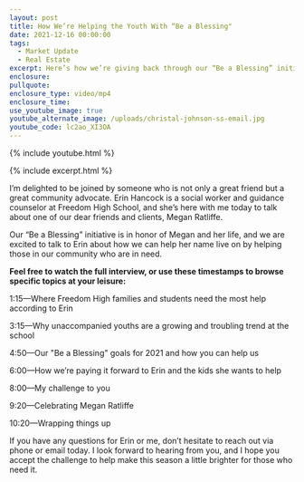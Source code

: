 ```yaml
---
layout: post
title: How We’re Helping the Youth With “Be a Blessing"
date: 2021-12-16 00:00:00
tags:
  - Market Update
  - Real Estate
excerpt: Here’s how we’re giving back through our “Be a Blessing” initiative.
enclosure:
pullquote:
enclosure_type: video/mp4
enclosure_time:
use_youtube_image: true
youtube_alternate_image: /uploads/christal-johnson-ss-email.jpg
youtube_code: lc2ao_XI3OA
---
```

{% include youtube.html %}

{% include excerpt.html %}

I’m delighted to be joined by someone who is not only a great friend but a great community advocate. Erin Hancock is a social worker and guidance counselor at Freedom High School, and she’s here with me today to talk about one of our dear friends and clients, Megan Ratliffe.&nbsp;

Our “Be a Blessing” initiative is in honor of Megan and her life, and we are excited to talk to Erin about how we can help her name live on by helping those in our community who are in need.

**Feel free to watch the full interview, or use these timestamps to browse specific topics at your leisure:**

1:15—Where Freedom High families and students need the most help according to Erin

3:15—Why unaccompanied youths are a growing and troubling trend at the school

4:50—Our "Be a Blessing" goals for 2021 and how you can help us

6:00—How we’re paying it forward to Erin and the kids she wants to help

8:00—My challenge to you

9:20—Celebrating Megan Ratliffe

10:20—Wrapping things up

If you have any questions for Erin or me, don’t hesitate to reach out via phone or email today. I look forward to hearing from you, and I hope you accept the challenge to help make this season a little brighter for those who need it.
